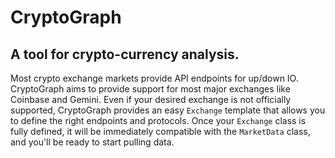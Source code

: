 # CryptoGraph

## A tool for crypto-currency analysis.

Most crypto exchange markets provide API endpoints for up/down IO. CryptoGraph aims to provide support for most major exchanges like Coinbase and Gemini. Even if your desired exchange is not officially supported, CryptoGraph provides an easy `Exchange` template that allows you to define the right endpoints and protocols. Once your `Exchange` class is fully defined, it will be immediately compatible with the `MarketData` class, and you'll be ready to start pulling data.
